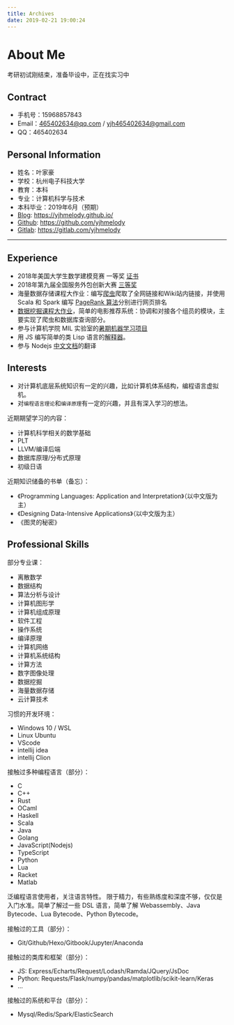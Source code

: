 ```yaml
---
title: Archives
date: 2019-02-21 19:00:24
---
```


# About Me

考研初试刚结束，准备毕设中，正在找实习中

## Contract

- 手机号：15968857843
- Email：465402634@qq.com / yjh465402634@gmail.com
- QQ：465402634

## Personal Information

- 姓名：叶家豪
- 学校：杭州电子科技大学
- 教育：本科
- 专业：计算机科学与技术
- 本科毕业：2019年6月（预期）
- [Blog](https://yjhmelody.github.io/): https://yjhmelody.github.io/
- [Github](https://github.com/yjhmelody): https://github.com/yjhmelody
- [Gitlab](https://gitlab.com/yjhmelody): https://gitlab.com/yjhmelody

---

## Experience

- 2018年美国大学生数学建模竞赛 一等奖 [证书](http://www.comap-math.com/mcm/2018Certs/91397.pdf)
- 2018年第九届全国服务外包创新大赛 [三等奖](http://www.fwwb.org.cn/news/show/225) 
- 海量数据存储课程大作业：编写[爬虫]((https://github.com/yjhmelody/page-links-crawl))爬取了全网链接和Wiki站内链接，并使用 Scala 和 Spark 编写 [PageRank 算法](https://github.com/yjhmelody/Spark-PageRank)分别进行网页排名
- [数据挖掘课程大作业](https://github.com/yjhmelody/movie-crawl)，简单的电影推荐系统：协调和对接各个组员的模块，主要实现了爬虫和数据库查询部分。
- 参与计算机学院 MIL 实验室的[暑期机器学习项目](https://github.com/milLearningGroup/cama_summer_school_2017)
- 用 JS 编写简单的类 Lisp 语言的[解释器](https://github.com/yjhmelody/lambda-language)。
- 参与 Nodejs [中文文档](https://github.com/nodejscn/node-api-cn)的翻译


## Interests

- 对计算机底层系统知识有一定的兴趣，比如计算机体系结构，编程语言虚拟机。
- 对`编程语言理论`和`编译原理`有一定的兴趣，并且有深入学习的想法。

近期期望学习的内容：
- 计算机科学相关的数学基础
- PLT
- LLVM/编译后端
- 数据库原理/分布式原理
- 初级日语

近期知识储备的书单（备忘）：
- 《Programming Languages: Application and Interpretation》（以中文版为主）
- 《Designing Data-Intensive Applications》（以中文版为主）
- 《图灵的秘密》
  
## Professional Skills

部分专业课：
- 离散数学
- 数据结构
- 算法分析与设计
- 计算机图形学
- 计算机组成原理
- 软件工程
- 操作系统
- 编译原理
- 计算机网络
- 计算机系统结构
- 计算方法
- 数字图像处理
- 数据挖掘
- 海量数据存储
- 云计算技术

习惯的开发环境：
- Windows 10 / WSL
- Linux Ubuntu
- VScode
- intellij idea
- intellij Clion

接触过多种编程语言（部分）：
- C
- C++
- Rust
- OCaml
- Haskell
- Scala
- Java
- Golang
- JavaScript(Nodejs)
- TypeScript
- Python
- Lua
- Racket
- Matlab

泛编程语言使用者，关注语言特性。
限于精力，有些熟练度和深度不够，仅仅是入门水准。简单了解过一些 DSL 语言，简单了解 Webassembly、Java Bytecode、Lua Bytecode、Python Bytecode。

接触过的工具（部分）：
- Git/Github/Hexo/Gitbook/Jupyter/Anaconda

接触过的类库和框架（部分）：
- JS: Express/Echarts/Request/Lodash/Ramda/JQuery/JsDoc
- Python: Requests/Flask/numpy/pandas/matplotlib/scikit-learn/Keras
- ...

接触过的系统和平台（部分）：
- Mysql/Redis/Spark/ElasticSearch
